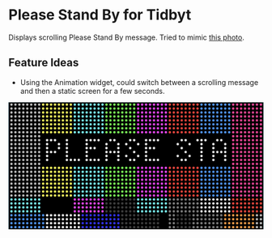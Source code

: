 # Please Stand By for Tidbyt

Displays scrolling Please Stand By message. Tried to mimic [this photo](https://www.liveabout.com/thmb/oc2EE_frzLnZl-XcA8_nE2f5ix8=/768x0/filters:no_upscale():max_bytes(150000):strip_icc()/please-stand-by-color-error-screen-672634526-5af6005330371300371b0476.jpg).

## Feature Ideas

- Using the Animation widget, could switch between a scrolling message and then a static screen for a few seconds.

![Please Stand By for Tidbyt](screenshot.png)
